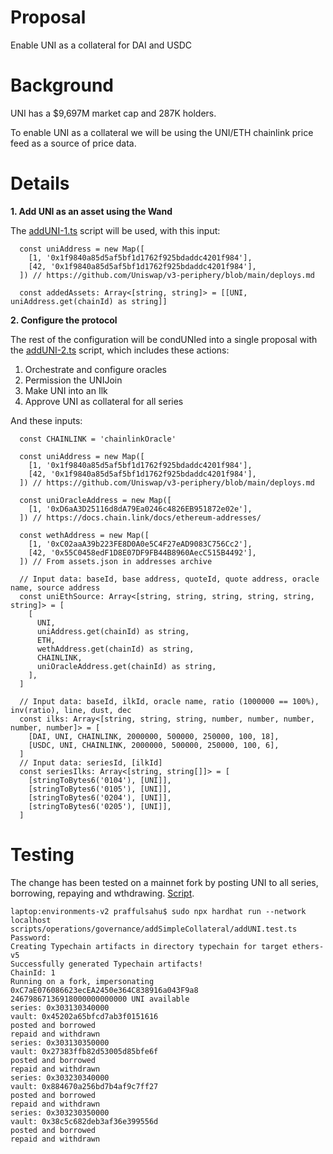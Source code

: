 # Proposal
Enable UNI as a collateral for DAI and USDC

# Background
UNI has a $9,697M market cap and 287K holders.

To enable UNI as a collateral we will be using the UNI/ETH chainlink price feed as a source of price data. 

# Details

**1. Add UNI as an asset using the Wand**

The [addUNI-1.ts](https://github.com/yieldprotocol/environments-v2/blob/ops/add-uni-collateral/scripts/operations/governance/addSimpleCollateral/addUNI-1.ts) script will be used, with this input:

```
  const uniAddress = new Map([
    [1, '0x1f9840a85d5af5bf1d1762f925bdaddc4201f984'],
    [42, '0x1f9840a85d5af5bf1d1762f925bdaddc4201f984'],
  ]) // https://github.com/Uniswap/v3-periphery/blob/main/deploys.md
  
  const addedAssets: Array<[string, string]> = [[UNI, uniAddress.get(chainId) as string]]

```

**2. Configure the protocol**

The rest of the configuration will be condUNIed into a single proposal with the [addUNI-2.ts](https://github.com/yieldprotocol/environments-v2/blob/ops/add-uni-collateral/scripts/operations/governance/addSimpleCollateral/addUNI-2.ts) script, which includes these actions:

1. Orchestrate and configure oracles
2. Permission the UNIJoin
3. Make UNI into an Ilk
4. Approve UNI as collateral for all series

And these inputs:
```
  const CHAINLINK = 'chainlinkOracle'

  const uniAddress = new Map([
    [1, '0x1f9840a85d5af5bf1d1762f925bdaddc4201f984'],
    [42, '0x1f9840a85d5af5bf1d1762f925bdaddc4201f984'],
  ]) // https://github.com/Uniswap/v3-periphery/blob/main/deploys.md

  const uniOracleAddress = new Map([
    [1, '0xD6aA3D25116d8dA79Ea0246c4826EB951872e02e'],
  ]) // https://docs.chain.link/docs/ethereum-addresses/

  const wethAddress = new Map([
    [1, '0xC02aaA39b223FE8D0A0e5C4F27eAD9083C756Cc2'],
    [42, '0x55C0458edF1D8E07DF9FB44B8960AecC515B4492'],
  ]) // From assets.json in addresses archive

  // Input data: baseId, base address, quoteId, quote address, oracle name, source address
  const uniEthSource: Array<[string, string, string, string, string, string]> = [
    [
      UNI,
      uniAddress.get(chainId) as string,
      ETH,
      wethAddress.get(chainId) as string,
      CHAINLINK,
      uniOracleAddress.get(chainId) as string,
    ],
  ]
  
  // Input data: baseId, ilkId, oracle name, ratio (1000000 == 100%), inv(ratio), line, dust, dec
  const ilks: Array<[string, string, string, number, number, number, number, number]> = [
    [DAI, UNI, CHAINLINK, 2000000, 500000, 250000, 100, 18],
    [USDC, UNI, CHAINLINK, 2000000, 500000, 250000, 100, 6],
  ]
  // Input data: seriesId, [ilkId]
  const seriesIlks: Array<[string, string[]]> = [
    [stringToBytes6('0104'), [UNI]],
    [stringToBytes6('0105'), [UNI]],
    [stringToBytes6('0204'), [UNI]],
    [stringToBytes6('0205'), [UNI]],
  ]
```
# Testing
The change has been tested on a mainnet fork by posting UNI to all series, borrowing, repaying and wthdrawing. [Script](https://github.com/yieldprotocol/environments-v2/blob/ops/add-uni-collateral/scripts/operations/governance/addSimpleCollateral/addUNI.test.ts).
```
laptop:environments-v2 praffulsahu$ sudo npx hardhat run --network localhost scripts/operations/governance/addSimpleCollateral/addUNI.test.ts 
Password:
Creating Typechain artifacts in directory typechain for target ethers-v5
Successfully generated Typechain artifacts!
ChainId: 1
Running on a fork, impersonating 0xC7aE076086623ecEA2450e364C838916a043F9a8
24679867136918000000000000 UNI available
series: 0x303130340000
vault: 0x45202a65bfcd7ab3f0151616
posted and borrowed
repaid and withdrawn
series: 0x303130350000
vault: 0x27383ffb82d53005d85bfe6f
posted and borrowed
repaid and withdrawn
series: 0x303230340000
vault: 0x884670a256bd7b4af9c7ff27
posted and borrowed
repaid and withdrawn
series: 0x303230350000
vault: 0x38c5c682deb3af36e399556d
posted and borrowed
repaid and withdrawn

```